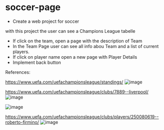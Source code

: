 # soccer-page

- Create a web project for soccer

with this project the user can see a Champions League tabelle

- If click on the team, open a page with the description of Team
- In the Team Page user can see all info abou Team and a list of current players.
- If click on player name open a new page with Player Details
- Implement back button

References:


https://www.uefa.com/uefachampionsleague/standings/
![image](https://user-images.githubusercontent.com/54418333/197607898-5d039d2e-0854-49f6-a420-7c3c9916f158.png)



https://www.uefa.com/uefachampionsleague/clubs/7889--liverpool/
![image](https://user-images.githubusercontent.com/54418333/197607991-2da637ab-5e91-49a3-8fd4-d10aae690c47.png)

![image](https://user-images.githubusercontent.com/54418333/197608018-3491e157-80e2-4a0c-94a0-3e410a7d0992.png)



https://www.uefa.com/uefachampionsleague/clubs/players/250080619--roberto-firmino/
![image](https://user-images.githubusercontent.com/54418333/197608149-e837c38f-523f-45fe-b1f1-bcfc3a975519.png)


